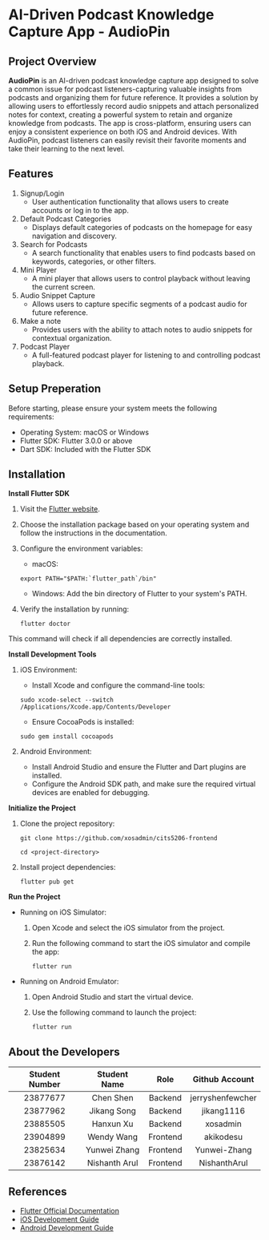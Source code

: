 # AI-Driven Podcast Knowledge Capture App - AudioPin
  
## Project Overview
**AudioPin** is an AI-driven podcast knowledge capture app designed to solve a common issue for podcast listeners-capturing valuable insights from podcasts and organizing them for future reference.
It provides a solution by allowing users to effortlessly record audio snippets and attach personalized notes for context, creating a powerful system to retain and organize knowledge from podcasts. The app is cross-platform, ensuring users can enjoy a consistent experience on both iOS and Android devices. With AudioPin, podcast listeners can easily revisit their favorite moments and take their learning to the next level.
## Features
1. Signup/Login
   * User authentication functionality that allows users to create accounts or log in to the app.
2. Default Podcast Categories
   * Displays default categories of podcasts on the homepage for easy navigation and discovery.
3. Search for Podcasts
   * A search functionality that enables users to find podcasts based on keywords, categories, or other filters.
4. Mini Player
   * A mini player that allows users to control playback without leaving the current screen.
5. Audio Snippet Capture
   * Allows users to capture specific segments of a podcast audio for future reference. 
6. Make a note
   * Provides users with the ability to attach notes to audio snippets for contextual organization.
7. Podcast Player
   * A full-featured podcast player for listening to and controlling podcast playback.
## Setup Preperation
Before starting, please ensure your system meets the following requirements:
* Operating System: macOS or Windows
* Flutter SDK: Flutter 3.0.0 or above
* Dart SDK: Included with the Flutter SDK
## Installation
**Install Flutter SDK**
1. Visit the [Flutter website](https://docs.flutter.dev/).
2. Choose the installation package based on your operating system and follow the instructions in the documentation.
3. Configure the environment variables:
   * macOS:
   
   ```export PATH="$PATH:`flutter_path`/bin"```
   * Windows: Add the bin directory of Flutter to your system's PATH.
4. Verify the installation by running:

   ```flutter doctor```

This command will check if all dependencies are correctly installed.

**Install Development Tools**
1. iOS Environment:
   * Install Xcode and configure the command-line tools:
  
   ```sudo xcode-select --switch /Applications/Xcode.app/Contents/Developer```

   * Ensure CocoaPods is installed:
  
   ```sudo gem install cocoapods```
3. Android Environment:
   * Install Android Studio and ensure the Flutter and Dart plugins are installed.
   * Configure the Android SDK path, and make sure the required virtual devices are enabled for debugging.
  
**Initialize the Project**
1. Clone the project repository:

   ```git clone https://github.com/xosadmin/cits5206-frontend```
   
   ```cd <project-directory>```
2. Install project dependencies:
   
   ```flutter pub get```

**Run the Project**
* Running on iOS Simulator:
  1. Open Xcode and select the iOS simulator from the project.
  2. Run the following command to start the iOS simulator and compile the app:

     ```flutter run```
     
* Running on Android Emulator:
  1. Open Android Studio and start the virtual device.
  2. Use the following command to launch the project:

     ```flutter run```
     
## About the Developers
| Student Number | Student Name | Role | Github Account |
| :----:| :----: | :----: | :----: |
| 23877677 | Chen Shen | Backend | jerryshenfewcher |
| 23877962 | Jikang Song | Backend | jikang1116 |
| 23885505 | Hanxun Xu | Backend | xosadmin |
| 23904899 | Wendy Wang | Frontend | akikodesu |
| 23825634 | Yunwei Zhang | Frontend | Yunwei-Zhang |
| 23876142 | Nishanth Arul | Frontend | NishanthArul |

## References
* [Flutter Official Documentation](https://docs.flutter.dev/)
* [iOS Development Guide](https://docs.flutter.dev/get-started/install/macos/mobile-ios)
* [Android Development Guide](https://docs.flutter.dev/get-started/install/windows/mobile)
